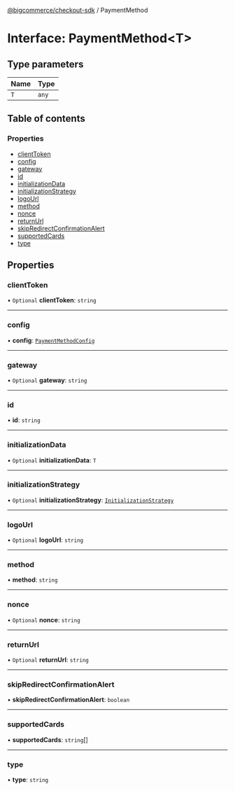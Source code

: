 [@bigcommerce/checkout-sdk](../README.md) / PaymentMethod

# Interface: PaymentMethod<T\>

## Type parameters

| Name | Type |
| :------ | :------ |
| `T` | `any` |

## Table of contents

### Properties

- [clientToken](PaymentMethod.md#clienttoken)
- [config](PaymentMethod.md#config)
- [gateway](PaymentMethod.md#gateway)
- [id](PaymentMethod.md#id)
- [initializationData](PaymentMethod.md#initializationdata)
- [initializationStrategy](PaymentMethod.md#initializationstrategy)
- [logoUrl](PaymentMethod.md#logourl)
- [method](PaymentMethod.md#method)
- [nonce](PaymentMethod.md#nonce)
- [returnUrl](PaymentMethod.md#returnurl)
- [skipRedirectConfirmationAlert](PaymentMethod.md#skipredirectconfirmationalert)
- [supportedCards](PaymentMethod.md#supportedcards)
- [type](PaymentMethod.md#type)

## Properties

### clientToken

• `Optional` **clientToken**: `string`

___

### config

• **config**: [`PaymentMethodConfig`](PaymentMethodConfig.md)

___

### gateway

• `Optional` **gateway**: `string`

___

### id

• **id**: `string`

___

### initializationData

• `Optional` **initializationData**: `T`

___

### initializationStrategy

• `Optional` **initializationStrategy**: [`InitializationStrategy`](InitializationStrategy.md)

___

### logoUrl

• `Optional` **logoUrl**: `string`

___

### method

• **method**: `string`

___

### nonce

• `Optional` **nonce**: `string`

___

### returnUrl

• `Optional` **returnUrl**: `string`

___

### skipRedirectConfirmationAlert

• **skipRedirectConfirmationAlert**: `boolean`

___

### supportedCards

• **supportedCards**: `string`[]

___

### type

• **type**: `string`
